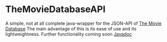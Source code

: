 # TheMovieDatabaseAPI
A simple, not at all complete java-wrapper for the JSON-API of [The Movie Database](https://themoviedb.org)
The main advantage of this is its ease of use and its  lightweightness. Further functionality coming soon
[Javadoc](http://grunzwanzling.me/TheMovieDatabaseAPI)

